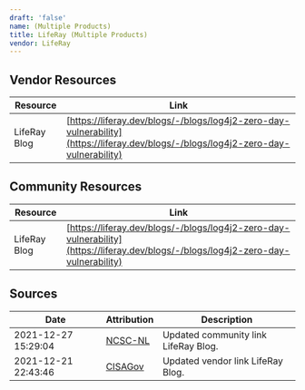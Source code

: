 ```yaml
---
draft: 'false'
name: (Multiple Products)
title: LifeRay (Multiple Products)
vendor: LifeRay
---
```


## Vendor Resources
| Resource | Link |
| --- | --- |
| LifeRay Blog | [https://liferay.dev/blogs/-/blogs/log4j2-zero-day-vulnerability](https://liferay.dev/blogs/-/blogs/log4j2-zero-day-vulnerability) |

## Community Resources
| Resource | Link |
| --- | --- |
| LifeRay Blog | [https://liferay.dev/blogs/-/blogs/log4j2-zero-day-vulnerability](https://liferay.dev/blogs/-/blogs/log4j2-zero-day-vulnerability) |


## Sources
| Date | Attribution | Description |
| --- | --- | --- |
| 2021-12-27 15:29:04 | [NCSC-NL](https://github.com/NCSC-NL/log4shell/blob/main/software/README.md) | Updated community link LifeRay Blog.  |
| 2021-12-21 22:43:46 | [CISAGov](https://raw.githubusercontent.com/cisagov/log4j-affected-db/develop/README.md) | Updated vendor link LifeRay Blog.  |
